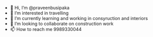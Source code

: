 - 👋 Hi, I’m @praveenbusipaka
- 👀 I’m interested in travelling 
- 🌱 I’m currently learning and working in consyruction and interiors 
- 💞️ I’m looking to collaborate on construction work 
- 📫 How to reach me 9989330044

<!---
praveenbusipaka/praveenbusipaka is a ✨ special ✨ repository because its `README.md` (this file) appears on your GitHub profile.
You can click the Preview link to take a look at your changes.
--->
